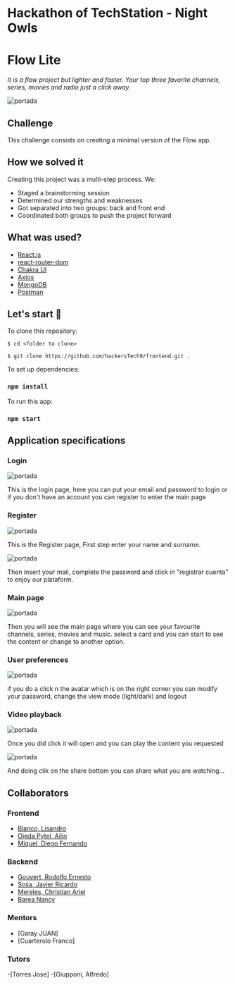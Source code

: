# Hackathon of TechStation - Night Owls
# Flow Lite

_It is a flow project but lighter and faster.
Your top three favorite channels, series, movies and radio just a click away._

<img src='https://github.com/hackersTech9/frontend/blob/main/src/Assets/flow.lite.png' alt='portada'/>

## Challenge

This challenge consists on creating a minimal version of the Flow app.

## How we solved it

Creating this project was a multi-step process. We:

- Staged a brainstorming session
- Determined our strengths and weaknesses
- Got separated into two groups: back and front end
- Coordinated both groups to push the project forward


## What was used?

- [React.js](https://es.reactjs.org/)
- [react-router-dom](https://v5.reactrouter.com/web/guides/quick-start)
- [Chakra UI](https://chakra-ui.com/docs/getting-started)
- [Axios](https://axios-http.com/docs/intro)
- [MongoDB](https://www.mongodb.com/)
- [Postman](https://www.postman.com/)

## Let's start 🚀

To clone this repository:

```
$ cd <folder to clone>

$ git clone https://github.com/hackersTech9/frontend.git .

```

To set up dependencies:
### `npm install`

To run this app:
### `npm start`

## Application specifications

### Login

<img src='https://github.com/hackersTech9/frontend/blob/main/src/Assets/login-lite.png' alt='portada'/>

This is the login page, here you can put your email and password to login or if you don't have an account you can register to enter the main page

### Register

<img src='https://github.com/hackersTech9/frontend/blob/main/src/Assets/lite-register.png' alt='portada'/>

This is the Register page, First step enter your name and surname. 

<img src='https://github.com/hackersTech9/frontend/blob/main/src/Assets/lite-register2.png' alt='portada'/>

Then insert your mail, complete the password and click in "registrar cuenta" to enjoy our plataform.

### Main page

<img src='https://github.com/hackersTech9/frontend/blob/main/src/Assets/lite-main.png' alt='portada'/>

Then you will see the main page where you can see your favourite channels, series, movies and music. select a card and you can start to see the content or change to another option.

### User preferences

<img src='https://github.com/hackersTech9/frontend/blob/main/src/Assets/lite-preferen.png' alt='portada'/>

if you do a click n the avatar which is on the right corner you can modify your password, change the view mode (light/dark) and logout

### Video playback

<img src='https://github.com/hackersTech9/frontend/blob/main/src/Assets/lite-play.png' alt='portada'/>

Once you did click it will open and you can play the content you requested

<img src='https://github.com/hackersTech9/frontend/blob/main/src/Assets/lite-share.png' alt='portada'/>

And doing clik on the share bottom you can share what you are watching...

## Collaborators

### Frontend
- [Blanco, Lisandro](https://github.com/liisandrob)
- [Ojeda Pytel, Ailin](https://github.com/AilinI)
- [Miquel, Diego Fernando](https://github.com/dfmiquel/)

### Backend
- [Gouvert, Rodolfo Ernesto](https://github.com/gouvertrodolfo)
- [Sosa, Javier Ricardo](https://github.com/Janegro09)
- [Mereles, Christian Ariel](https://github.com/chrismer)
- [Barea Nancy](https://github.com/nancybarea/)

### Mentors
- [Garay JUAN]
- [Cuarterolo Franco]

### Tutors
-[Torres Jose]
-[Giupponi, Alfredo]

